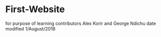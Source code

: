 # First-Website
for purpose of learning contributors 
Alex Korir and George Ndichu 
date modified 1/August/2018
